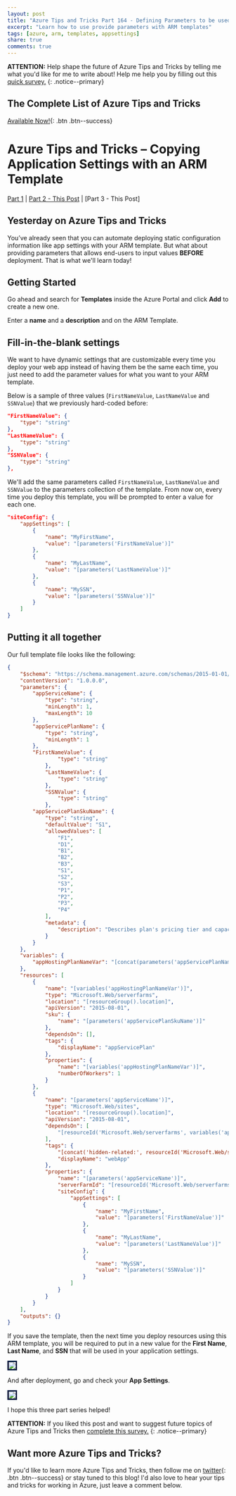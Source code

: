 ```yaml
---
layout: post
title: "Azure Tips and Tricks Part 164 - Defining Parameters to be used with ARM Templates"
excerpt: "Learn how to use provide parameters with ARM templates"
tags: [azure, arm, templates, appsettings]
share: true
comments: true
---
```


**ATTENTION:** Help shape the future of Azure Tips and Tricks by telling me what you'd like for me to write about! Help me help you by filling out this [quick survey.](http://survey.azuredev.tips)
{: .notice--primary}

## The Complete List of Azure Tips and Tricks

[Available Now!](https://michaelcrump.net/azure-tips-and-tricks-complete-list/){: .btn .btn--success}

# Azure Tips and Tricks – Copying Application Settings with an ARM Template

[Part 1](https://www.michaelcrump.net/azure-tips-and-tricks162/) | [Part 2 - This Post](https://www.michaelcrump.net/azure-tips-and-tricks163/) | [Part 3 - This Post]

## Yesterday on Azure Tips and Tricks

You’ve already seen that you can automate deploying static configuration information like app settings with your ARM template. But what about providing parameters that allows end-users to input values **BEFORE** deployment. That is what we'll learn today!

## Getting Started

Go ahead and search for **Templates** inside the Azure Portal and click **Add** to create a new one.

Enter a **name** and a **description** and on the ARM Template. 

## Fill-in-the-blank settings

We want to have dynamic settings that are customizable every time you deploy your web app instead of having them be the same each time, you just need to add the parameter values for what you want to your ARM template.

Below is a sample of three values (`FirstNameValue`, `LastNameValue` and `SSNValue`) that we previously hard-coded before: 

```json
"FirstNameValue": {
    "type": "string"
},
"LastNameValue": {
    "type": "string"
},
"SSNValue": {
    "type": "string"
},

```

We'll add the same parameters called `FirstNameValue`, `LastNameValue` and `SSNValue` to the parameters collection of the template. From now on, every time you deploy this template, you will be prompted to enter a value for each one.

```json
"siteConfig": {
    "appSettings": [
        {
            "name": "MyFirstName",
            "value": "[parameters('FirstNameValue')]"
        },
        {
            "name": "MyLastName",
            "value": "[parameters('LastNameValue')]"
        },
        {
            "name": "MySSN",
            "value": "[parameters('SSNValue')]"
        }
    ]
}
```

## Putting it all together 

Our full template file looks like the following:

```json
{
    "$schema": "https://schema.management.azure.com/schemas/2015-01-01/deploymentTemplate.json#",
    "contentVersion": "1.0.0.0",
    "parameters": {
        "appServiceName": {
            "type": "string",
            "minLength": 1,
            "maxLength": 10
        },
        "appServicePlanName": {
            "type": "string",
            "minLength": 1
        },
        "FirstNameValue": {
                "type": "string"
            },
            "LastNameValue": {
                "type": "string"
            },
            "SSNValue": {
                "type": "string"
            },
        "appServicePlanSkuName": {
            "type": "string",
            "defaultValue": "S1",
            "allowedValues": [
                "F1",
                "D1",
                "B1",
                "B2",
                "B3",
                "S1",
                "S2",
                "S3",
                "P1",
                "P2",
                "P3",
                "P4"
            ],
            "metadata": {
                "description": "Describes plan's pricing tier and capacity. Check details at https://azure.microsoft.com/en-us/pricing/details/app-service/"
            }
        }
    },
    "variables": {
        "appHostingPlanNameVar": "[concat(parameters('appServicePlanName'),'-apps')]"
    },
    "resources": [
        {
            "name": "[variables('appHostingPlanNameVar')]",
            "type": "Microsoft.Web/serverfarms",
            "location": "[resourceGroup().location]",
            "apiVersion": "2015-08-01",
            "sku": {
                "name": "[parameters('appServicePlanSkuName')]"
            },
            "dependsOn": [],
            "tags": {
                "displayName": "appServicePlan"
            },
            "properties": {
                "name": "[variables('appHostingPlanNameVar')]",
                "numberOfWorkers": 1
            }
        },
        {
            "name": "[parameters('appServiceName')]",
            "type": "Microsoft.Web/sites",
            "location": "[resourceGroup().location]",
            "apiVersion": "2015-08-01",
            "dependsOn": [
                "[resourceId('Microsoft.Web/serverfarms', variables('appHostingPlanNameVar'))]"
            ],
            "tags": {
                "[concat('hidden-related:', resourceId('Microsoft.Web/serverfarms', variables('appHostingPlanNameVar')))]": "Resource",
                "displayName": "webApp"
            },
            "properties": {
                "name": "[parameters('appServiceName')]",
                "serverFarmId": "[resourceId('Microsoft.Web/serverfarms', variables('appHostingPlanNameVar'))]",
                "siteConfig": {
                    "appSettings": [
                        {
                            "name": "MyFirstName",
                            "value": "[parameters('FirstNameValue')]"
                        },
                        {
                            "name": "MyLastName",
                            "value": "[parameters('LastNameValue')]"
                        },
                        {
                            "name": "MySSN",
                            "value": "[parameters('SSNValue')]"
                        }
                    ]
                }
            }
        }
    ],
    "outputs": {}
}
```

If you save the template, then the next time you deploy resources using this ARM template, you will be required to put in a new value for the **First Name**, **Last Name**, and **SSN** that will be used in your application settings.

<img style="border:3px solid #021a40" src="/files/customdeploy3.png">

And after deployment, go and check your **App Settings**. 

<img style="border:3px solid #021a40" src="/files/customdeploy4.png">

I hope this three part series helped!


**ATTENTION:** If you liked this post and want to suggest future topics of Azure Tips and Tricks then [complete this survey.](http://survey.azuredev.tips)
{: .notice--primary}

## Want more Azure Tips and Tricks?

If you'd like to learn more Azure Tips and Tricks, then follow me on [twitter](http://twitter.com/mbcrump){: .btn .btn--success} or stay tuned to this blog! I'd also love to hear your tips and tricks for working in Azure, just leave a comment below.
